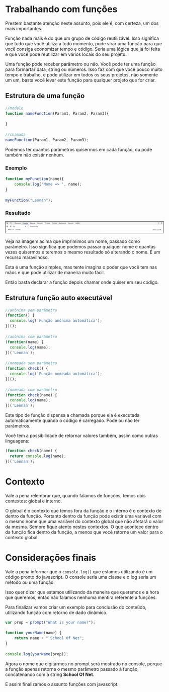 # Trabalhando com funções

Prestem bastante atenção neste assunto, pois ele é, com certeza, um dos mais importantes.

Função nada mais é do que um grupo de código reutilizável. Isso significa que tudo que você utiliza a todo momento, pode virar uma função para que você consiga economizar tempo e código. Seria uma lógica que já foi feita e que você pode reutilizar em vários locais do seu projeto.

Uma função pode receber parâmetro ou não. Você pode ter uma função para formartar data, string ou números. Isso faz com que você pouco muito tempo e trabalho, e pode utilizar em todos os seus projetos, não somente um um, basta você levar este função para qualquer projeto que for criar.

## Estrutura de uma função

```javascript
//modelo
function nameFunction(Param1, Param2, Param3){
    
}

//chamada 
nameFunction(Param1, Param2, Param3);
```

Podemos ter quantos parâmetros quisermos em cada função, ou pode também não existir nenhum.

### Exemplo

```javascript
function myFunction(name){
    console.log('Nome => ', name);    
}

myFunction("Leonan");
```

### Resultado

![myFunction_result](./images/myFunction_result.png "myFunction_result")

Veja na imagem acima que imprimimos um nome, passado como parâmetro. Isso significa que podemos passar qualquer nome e quantas vezes quisermos e teremos o mesmo resultado só alterando o nome. É um recurso maravilhoso.

Esta é uma função simples, mas tente imagina o poder que você tem nas mãos e que pode utilizar de maneira muito fácil.

Então basta declarar a função depois chamar onde quiser em seu código.

## Estrutura função auto executável

```javascript
//anônima sem parâmetro
(function() {
  console.log('Função anônima automática');
})();

//anônima com parâmetro
(function(name) {
  console.log(name);
})('Leonan');

//nomeada sem parâmetro
(function check() {
  console.log('Função nomeada automática');
})();

//nomeada com parâmetro
(function check(name) {
  console.log(name);
})('Leonan');
```

Este tipo de função dispensa a chamada porque ela é executada automaticamente quando o código é carregado. Pode ou não ter parâmetros.

Você tem a possibilidade de retornar valores também, assim como outras linguagens:

```javascript
(function check(name) {
  return console.log(name);
})('Leonan');
```

# Contexto

Vale a pena relembrar que, quando falamos de funções, temos dois contextos: global e interno.

O global é o contexto que temos fora da função e o interno é o contexto de dentro da função. Portanto dentro da função pode existir uma variável com o mesmo nome que uma variável do contexto global que não afetará o valor da mesma. Sempre fique atento nestes contextos. O que acontece dentro da função fica dentro da função, a menos que você retorne um valor para o contexto global.

# Considerações finais

Vale a pena informar que o `console.log()` que estamos utilizando é um código pronto do javascript. O console seria uma classe e o log seria um método ou uma função.

Isso quer dizer que estamos utilizando da maneira que queremos e a hora que queremos, então não falamos nenhuma mentira referente a funções.

Para finalizar vamos criar um exemplo para conclusão do conteúdo, utilizando função com retorno de dado dinâmico.

```javascript
var prop = prompt("What is your name?");

function yourName(name) {
    return name + " School Of Net";
}

console.log(yourName(prop));
```

Agora o nome que digitarmos no prompt será mostrado no console, porque a função apenas retorna o mesmo parâmetro passado à função, concatenando com a string **School Of Net**.

E assim finalizamos o assunto funções com javascript.